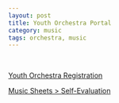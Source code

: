 ```yaml
---
layout: post 
title: Youth Orchestra Portal
category: music
tags: orchestra, music 
---
```


<br>
<p>
<a href="https://forms.gle/vUGKvUTfJLGcbdRWA" target="_blank">Youth Orchestra Registration</a>
</p>
<p>
<a href="https://drive.google.com/drive/folders/1J70Ru1PZzgqaW6sI0a8x_1yg3jAjhhKG?usp=sharing" target="_blank">Music Sheets&nbsp;&gt;&nbsp;Self-Evaluation </a>
</p>

